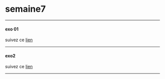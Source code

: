 # semaine7  

---------

#### exo 01  

suivez ce [lien](https://preview.c9users.io/did75_18/semaine7/exo1.html?_c9_id=livepreview1&_c9_host=https://ide.c9.io)  

----------

#### exo2  

suivez ce [lien](https://preview.c9users.io/did75_18/semaine7/exo2.html?_c9_id=livepreview2&_c9_host=https://ide.c9.io)   

-----------

